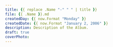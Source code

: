 ```yaml
---
title: {{ replace .Name "-" " " | title }}
file: {{ .Name }}.md
createdDay: {{ now.Format "Monday" }}
createdDate: {{ now.Format "January 2, 2006" }}
description: Description of the Album.
draft: true
coverPhoto:
---
```

